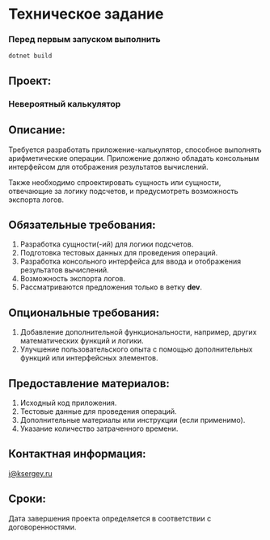 # Техническое задание

### Перед первым запуском выполнить 
`dotnet build`

## Проект:
###  Невероятный калькулятор

## Описание:
Требуется разработать приложение-калькулятор, способное выполнять арифметические операции. Приложение должно обладать консольным интерфейсом для отображения результатов вычислений. 

Также необходимо спроектировать сущность или сущности, отвечающие за логику подсчетов, и предусмотреть возможность экспорта логов.

## Обязательные требования:
1. Разработка сущности(-ий) для логики подсчетов.
2. Подготовка тестовых данных для проведения операций.
3. Разработка консольного интерфейса для ввода и отображения результатов вычислений.
4. Возможность экспорта логов.
5. Рассматриваются предложения только в ветку **dev**.

## Опциональные требования:
1. Добавление дополнительной функциональности, например, других математических функций и логики.
2. Улучшение пользовательского опыта с помощью дополнительных функций или интерфейсных элементов.

## Предоставление материалов:
1. Исходный код приложения.
2. Тестовые данные для проведения операций.
3. Дополнительные материалы или инструкции (если применимо).
4. Указание количество затраченного времени.

## Контактная информация:
i@ksergey.ru

## Сроки:
Дата завершения проекта определяется в соответствии с договоренностями.